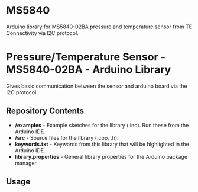 # MS5840
Arduino library for MS5840-02BA pressure and temperature sensor from TE Connectivity via I2C protocol.

Pressure/Temperature Sensor - MS5840-02BA - Arduino Library
===============================================================

Gives basic communication between the sensor and arduino board via the I2C protocol.

Repository Contents
-------------------

* **/examples** - Example sketches for the library (.ino). Run these from the Arduino IDE.
* **/src** - Source files for the library (.cpp, .h).
* **keywords.txt** - Keywords from this library that will be highlighted in the Arduino IDE.
* **library.properties** - General library properties for the Arduino package manager.

Usage
-------------------
